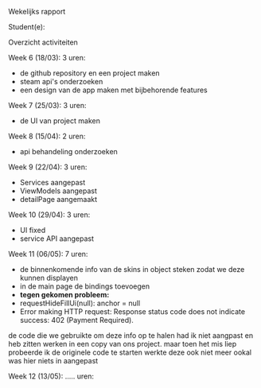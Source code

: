 Wekelijks rapport

Student(e):                                                       

Overzicht activiteiten

Week 6 (18/03): 3 uren:
- de github repository en een project maken
- steam api's onderzoeken
- een design van de app maken met bijbehorende features


Week 7 (25/03): 3 uren:
- de UI van project maken
  


Week 8 (15/04): 2 uren:
- api behandeling onderzoeken


Week 9 (22/04): 3 uren:
- Services aangepast
- ViewModels aangepast
- detailPage aangemaakt


Week 10 (29/04): 3 uren:
- UI fixed
- service API aangepast


Week 11 (06/05): 7 uren:
- de binnenkomende info van de skins in object steken zodat we deze kunnen displayen
- in de main page de bindings toevoegen
- **tegen gekomen probleem:**
- requestHideFillUi(null): anchor = null
- Error making HTTP request: Response status code does not indicate success: 402 (Payment Required).

de code die we gebruikte om deze info op te halen had ik niet aangpast en heb zitten werken in een copy van ons project.
maar toen het mis liep probeerde ik de originele code te starten werkte deze ook niet meer ookal was hier niets in aangepast



Week 12 (13/05): ..... uren:


